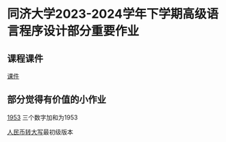 # 同济大学2023-2024学年下学期高级语言程序设计部分重要作业

## 课程课件
[课件](course_handout_package)

## 部分觉得有价值的小作业
[1953](3-b10-1.cpp)
三个数字加和为1953

[人民币转大写](3-b6-1.c)最初级版本
